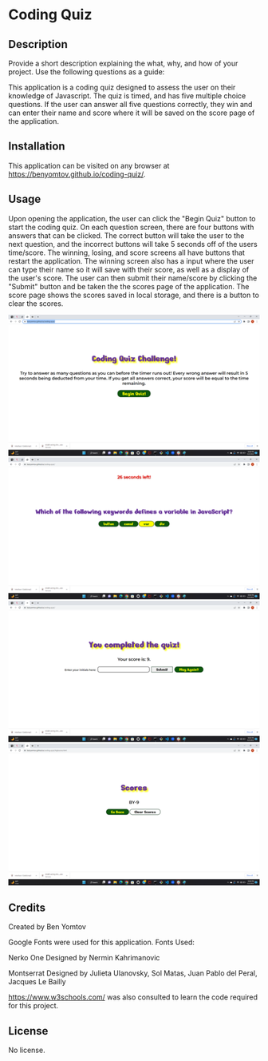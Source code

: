 # Coding Quiz

## Description

Provide a short description explaining the what, why, and how of your project. Use the following questions as a guide:

This application is a coding quiz designed to assess the user on their knowledge of Javascript. The quiz is timed, and has five multiple choice questions. If the user can answer all five questions correctly, they win and can enter their name and score where it will be saved on the score page of the application.

## Installation

This application can be visited on any browser at https://benyomtov.github.io/coding-quiz/.

## Usage

Upon opening the application, the user can click the "Begin Quiz" button to start the coding quiz. On each question screen, there are four buttons with answers that can be clicked. The correct button will take the user to the next question, and the incorrect buttons will take 5 seconds off of the users time/score. The winning, losing, and score screens all have buttons that restart the application. The winning screen also has a input where the user can type their name so it will save with their score, as well as a display of the user's score. The user can then submit their name/score by clicking the "Submit" button and be taken the the scores page of the application. The score page shows the scores saved in local storage, and there is a button to clear the scores.

![screenshot](./assets/images/screenshot.png)
![screenshot](./assets/images/screenshot-2.png)
![screenshot](./assets/images/screenshot-3.png)
![screenshot](./assets/images/screenshot-4.png)

## Credits

Created by Ben Yomtov

Google Fonts were used for this application.
Fonts Used: 

Nerko One
Designed by Nermin Kahrimanovic

Montserrat
Designed by Julieta Ulanovsky, Sol Matas, Juan Pablo del Peral, Jacques Le Bailly

https://www.w3schools.com/ was also consulted to learn the code required for this project.

## License

No license.
